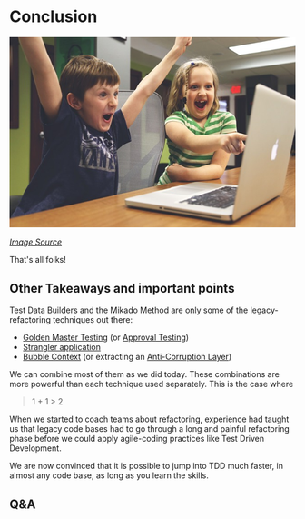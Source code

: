 # Conclusion

![2 children raising arms in victory in front of a laptop](images/win-win.jpg)

*[Image Source](https://pixabay.com/photos/children-win-success-video-game-593313/)*

That's all folks!

## Other Takeaways and important points

Test Data Builders and the Mikado Method are only some of the legacy-
refactoring techniques out there:

* [Golden Master Testing](https://blog.thecodewhisperer.com/permalink/surviving-legacy-code-with-golden-master-and-sampling)
  (or [Approval Testing](https://approvaltests.com/))
* [Strangler application](https://martinfowler.com/bliki/StranglerFigApplication.html)
* [Bubble Context](http://domainlanguage.com/wp-content/uploads/2016/04/GettingStartedWithDDDWhenSurroundedByLegacySystemsV1.pdf)
  (or extracting an [Anti-Corruption Layer](https://dev.to/asarnaout/the-anti-corruption-layer-pattern-pcd))

We can combine most of them as we did today. These combinations are more
powerful than each technique used separately. This is the case where 

> 1 + 1 > 2

When we started to coach teams about refactoring, experience had taught us
that legacy code bases had to go through a long and painful refactoring phase 
before we could apply agile-coding practices like Test Driven Development.

We are now convinced that it is possible to jump into TDD much faster, in 
almost any code base, as long as you learn the skills.

## Q&A